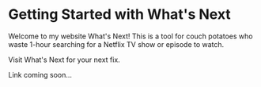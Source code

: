 # Getting Started with What's Next

Welcome to my website What's Next! This is a tool for couch potatoes who waste 1-hour searching for a Netflix TV show or episode to watch.

Visit What's Next for your next fix.

Link coming soon...

<script async src="https://pagead2.googlesyndication.com/pagead/js/adsbygoogle.js?client=ca-pub-2765975351633942"
     crossorigin="anonymous"></script>
